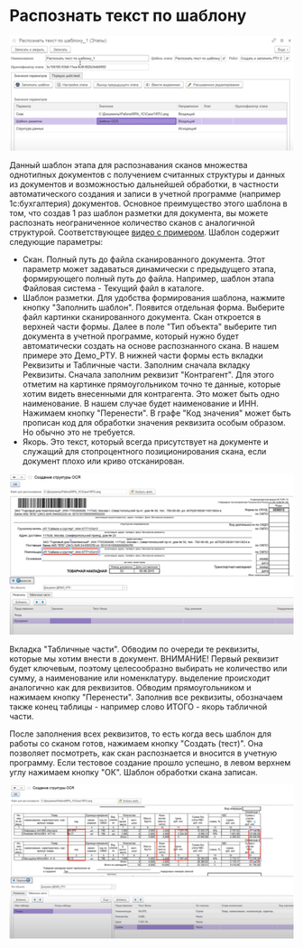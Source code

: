 # Распознать текст по шаблону

![](<../../../../.gitbook/assets/Распознать текст по шаблону.png>)

Данный шаблон этапа для распознавания сканов множества однотипных документов с получением считанных структуры и данных из документов и возможностью дальнейшей обработки, в частности автоматического создания и записи в учетной программе (например 1с:бухгалтерия) документов. Основное преимущество этого шаблона в том, что создав 1 раз шаблон разметки для документа, вы можете распознать неограниченное количество сканов с аналогичной структурой. Соответствующее [видео с примером](https://www.youtube.com/watch?v=h40ZJWTR5R4). Шаблон содержит следующие параметры:

* Скан. Полный путь до файла сканированного документа. Этот параметр может задаваться динамически с предыдущего этапа, формирующего полный путь до файла. Например, шаблон этапа Файловая система - Текущий файл в каталоге.
* Шаблон разметки. Для удобства формирования шаблона, нажмите кнопку "Заполнить шаблон". Появится отдельная форма. Выберите файл картинки сканированного документа.   Скан откроется в верхней части формы. Далее в поле "Тип объекта" выберите тип документа в учетной программе, который нужно будет автоматически создать на основе распознанного скана. В нашем примере это Демо\_РТУ.  В нижней части формы есть вкладки Реквизиты и Табличные части. Заполним сначала вкладку Реквизиты. Сначала заполним реквизит "Контрагент". Для этого отметим на картинке прямоугольником точно те данные, которые хотим видеть внесенными для контрагента. Это может быть одно наименование. В нашем случае будет наименование и ИНН. Нажимаем кнопку "Перенести".  В графе "Код значения" может быть прописан код для обработки значения реквизита особым образом. Но обычно это не требуется.
* Якорь. Это текст, который всегда присутствует на документе и служащий для стопроцентного позиционирования скана, если документ плохо или криво отсканирован.&#x20;

![](<../../../../.gitbook/assets/Распознавание по шаблону - заполнение шаблона.png>)

Вкладка "Табличные части".  Обводим по очереди те реквизиты, которые мы хотим внести в документ. ВНИМАНИЕ! Первый реквизит будет ключевым, поэтому целесообразно выбирать не количество или сумму, а наименование или номенклатуру. выделение происходит аналогично как для реквизитов. Обводим прямоугольником и нажимаем кнопку "Перенести". Заполнив все реквизиты, обозначаем также конец таблицы - например слово ИТОГО  - якорь табличной части.&#x20;

После заполнения всех реквизитов, то есть когда весь шаблон для работы со сканом готов, нажимаем кнопку "Создать (тест)". Она позволяет посмотреть, как скан распознается и вносится в учетную программу.  Если тестовое создание прошло успешно, в левом верхнем углу нажимаем кнопку "ОК". Шаблон обработки скана записан.&#x20;

![](<../../../../.gitbook/assets/распознавание по шаблону - ТЧ.png>)
